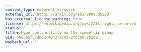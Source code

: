 ```yaml
---
content_type: external-resource
external_url: https://arxiv.org/abs/2009.05503
has_external_license_warning: true
license: https://en.wikipedia.org/wiki/All_rights_reserved
status: ''
title: Hypercontractivity on the symmetric group
uid: 6603eb75-dbd2-4043-ac02-2fdca07282d0
wayback_url: ''
---
```

